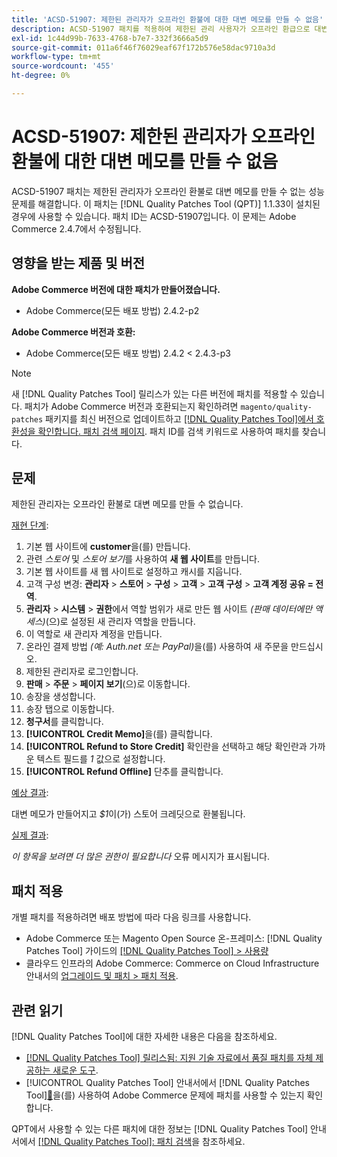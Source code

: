 ```yaml
---
title: 'ACSD-51907: 제한된 관리자가 오프라인 환불에 대한 대변 메모를 만들 수 없음'
description: ACSD-51907 패치를 적용하여 제한된 관리 사용자가 오프라인 환급으로 대변 메모를 만들 수 없는 Adobe Commerce 문제를 해결합니다.
exl-id: 1c44d99b-7633-4768-b7e7-332f3666a5d9
source-git-commit: 011a6f46f76029eaf67f172b576e58dac9710a3d
workflow-type: tm+mt
source-wordcount: '455'
ht-degree: 0%

---
```


# ACSD-51907: 제한된 관리자가 오프라인 환불에 대한 대변 메모를 만들 수 없음

ACSD-51907 패치는 제한된 관리자가 오프라인 환불로 대변 메모를 만들 수 없는 성능 문제를 해결합니다. 이 패치는 [!DNL Quality Patches Tool (QPT)] 1.1.33이 설치된 경우에 사용할 수 있습니다. 패치 ID는 ACSD-51907입니다. 이 문제는 Adobe Commerce 2.4.7에서 수정됩니다.

## 영향을 받는 제품 및 버전

**Adobe Commerce 버전에 대한 패치가 만들어졌습니다.**

* Adobe Commerce(모든 배포 방법) 2.4.2-p2

**Adobe Commerce 버전과 호환:**

* Adobe Commerce(모든 배포 방법) 2.4.2 &lt; 2.4.3-p3

>[!NOTE]
>
>새 [!DNL Quality Patches Tool] 릴리스가 있는 다른 버전에 패치를 적용할 수 있습니다. 패치가 Adobe Commerce 버전과 호환되는지 확인하려면 `magento/quality-patches` 패키지를 최신 버전으로 업데이트하고 [[!DNL Quality Patches Tool]에서 호환성을 확인합니다. 패치 검색 페이지](https://experienceleague.adobe.com/tools/commerce-quality-patches/index.html). 패치 ID를 검색 키워드로 사용하여 패치를 찾습니다.

## 문제

제한된 관리자는 오프라인 환불로 대변 메모를 만들 수 없습니다.

<u>재현 단계</u>:

1. 기본 웹 사이트에 **customer**&#x200B;을(를) 만듭니다.
1. 관련 *스토어* 및 *스토어 보기*&#x200B;를 사용하여 **새 웹 사이트**&#x200B;를 만듭니다.
1. 기본 웹 사이트를 새 웹 사이트로 설정하고 캐시를 지웁니다.
1. 고객 구성 변경: **관리자** > **스토어** > **구성** > **고객** > **고객 구성** > **고객 계정 공유 = 전역**.
1. **관리자** > **시스템** > **권한**&#x200B;에서 역할 범위가 새로 만든 웹 사이트 *(판매 데이터에만 액세스)*(으)로 설정된 새 관리자 역할을 만듭니다.
1. 이 역할로 새 관리자 계정을 만듭니다.
1. 온라인 결제 방법 *(예: Auth.net 또는 PayPal)*&#x200B;을(를) 사용하여 새 주문을 만드십시오.
1. 제한된 관리자로 로그인합니다.
1. **판매** > **주문** > **페이지 보기**(으)로 이동합니다.
1. 송장을 생성합니다.
1. 송장 탭으로 이동합니다.
1. **청구서**&#x200B;를 클릭합니다.
1. **[!UICONTROL Credit Memo]**&#x200B;을(를) 클릭합니다.
1. **[!UICONTROL Refund to Store Credit]** 확인란을 선택하고 해당 확인란과 가까운 텍스트 필드를 *1* 값으로 설정합니다.
1. **[!UICONTROL Refund Offline]** 단추를 클릭합니다.

<u>예상 결과</u>:

대변 메모가 만들어지고 *$1*&#x200B;이(가) 스토어 크레딧으로 환불됩니다.

<u>실제 결과</u>:

*이 항목을 보려면 더 많은 권한이 필요합니다* 오류 메시지가 표시됩니다.

## 패치 적용

개별 패치를 적용하려면 배포 방법에 따라 다음 링크를 사용합니다.

* Adobe Commerce 또는 Magento Open Source 온-프레미스: [!DNL Quality Patches Tool] 가이드의 [[!DNL Quality Patches Tool] > 사용량](/help/tools/quality-patches-tool/usage.md)
* 클라우드 인프라의 Adobe Commerce: Commerce on Cloud Infrastructure 안내서의 [업그레이드 및 패치 > 패치 적용](https://experienceleague.adobe.com/docs/commerce-cloud-service/user-guide/develop/upgrade/apply-patches.html).

## 관련 읽기

[!DNL Quality Patches Tool]에 대한 자세한 내용은 다음을 참조하세요.

* [[!DNL Quality Patches Tool] 릴리스됨: 지원 기술 자료에서 품질 패치를 자체 제공하는 새로운 도구](https://experienceleague.adobe.com/en/docs/commerce-operations/tools/quality-patches-tool/quality-patches-tool-to-self-serve-quality-patches).
* [!UICONTROL Quality Patches Tool] 안내서에서  [!DNL Quality Patches Tool][&#128279;](/help/tools/quality-patches-tool/patches-available-in-qpt/check-patch-for-magento-issue-with-magento-quality-patches.md)을(를) 사용하여 Adobe Commerce 문제에 패치를 사용할 수 있는지 확인합니다.


QPT에서 사용할 수 있는 다른 패치에 대한 정보는 [!DNL Quality Patches Tool] 안내서에서 [[!DNL Quality Patches Tool]: 패치 검색](https://experienceleague.adobe.com/tools/commerce-quality-patches/index.html)을 참조하세요.
